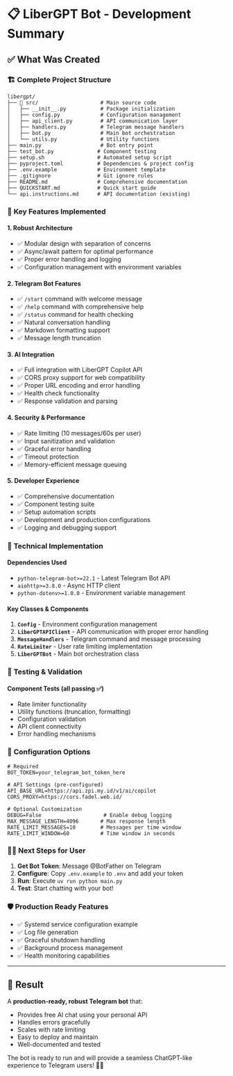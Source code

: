# 📋 LiberGPT Bot - Development Summary

## ✅ What Was Created

### 🏗️ **Complete Project Structure**
```
libergpt/
├── 📁 src/                    # Main source code
│   ├── __init__.py           # Package initialization
│   ├── config.py             # Configuration management
│   ├── api_client.py         # API communication layer
│   ├── handlers.py           # Telegram message handlers
│   ├── bot.py                # Main bot orchestration
│   └── utils.py              # Utility functions
├── main.py                   # Bot entry point
├── test_bot.py              # Component testing
├── setup.sh                 # Automated setup script
├── pyproject.toml           # Dependencies & project config
├── .env.example             # Environment template
├── .gitignore               # Git ignore rules
├── README.md                # Comprehensive documentation
├── QUICKSTART.md            # Quick start guide
└── api.instructions.md      # API documentation (existing)
```

### 🚀 **Key Features Implemented**

#### 1. **Robust Architecture**
- ✅ Modular design with separation of concerns
- ✅ Async/await pattern for optimal performance
- ✅ Proper error handling and logging
- ✅ Configuration management with environment variables

#### 2. **Telegram Bot Features**
- ✅ `/start` command with welcome message
- ✅ `/help` command with comprehensive help
- ✅ `/status` command for health checking
- ✅ Natural conversation handling
- ✅ Markdown formatting support
- ✅ Message length truncation

#### 3. **AI Integration**
- ✅ Full integration with LiberGPT Copilot API
- ✅ CORS proxy support for web compatibility
- ✅ Proper URL encoding and error handling
- ✅ Health check functionality
- ✅ Response validation and parsing

#### 4. **Security & Performance**
- ✅ Rate limiting (10 messages/60s per user)
- ✅ Input sanitization and validation
- ✅ Graceful error handling
- ✅ Timeout protection
- ✅ Memory-efficient message queuing

#### 5. **Developer Experience**
- ✅ Comprehensive documentation
- ✅ Component testing suite
- ✅ Setup automation scripts
- ✅ Development and production configurations
- ✅ Logging and debugging support

### 🔧 **Technical Implementation**

#### **Dependencies Used**
- `python-telegram-bot>=22.1` - Latest Telegram Bot API
- `aiohttp>=3.8.0` - Async HTTP client
- `python-dotenv>=1.0.0` - Environment variable management

#### **Key Classes & Components**

1. **`Config`** - Environment configuration management
2. **`LiberGPTAPIClient`** - API communication with proper error handling
3. **`MessageHandlers`** - Telegram command and message processing
4. **`RateLimiter`** - User rate limiting implementation
5. **`LiberGPTBot`** - Main bot orchestration class

### 🧪 **Testing & Validation**

#### **Component Tests** (all passing ✅)
- Rate limiter functionality
- Utility functions (truncation, formatting)
- Configuration validation
- API client connectivity
- Error handling mechanisms

### 📝 **Configuration Options**

```env
# Required
BOT_TOKEN=your_telegram_bot_token_here

# API Settings (pre-configured)
API_BASE_URL=https://api.zpi.my.id/v1/ai/copilot
CORS_PROXY=https://cors.fadel.web.id/

# Optional Customization
DEBUG=False                    # Enable debug logging
MAX_MESSAGE_LENGTH=4096       # Max response length
RATE_LIMIT_MESSAGES=10        # Messages per time window
RATE_LIMIT_WINDOW=60          # Time window in seconds
```

### 🏃‍♂️ **Next Steps for User**

1. **Get Bot Token**: Message @BotFather on Telegram
2. **Configure**: Copy `.env.example` to `.env` and add your token
3. **Run**: Execute `uv run python main.py`
4. **Test**: Start chatting with your bot!

### 🛡️ **Production Ready Features**

- ✅ Systemd service configuration example
- ✅ Log file generation
- ✅ Graceful shutdown handling
- ✅ Background process management
- ✅ Health monitoring capabilities

---

## 🎉 **Result**

A **production-ready, robust Telegram bot** that:
- Provides free AI chat using your personal API
- Handles errors gracefully
- Scales with rate limiting
- Easy to deploy and maintain
- Well-documented and tested

The bot is ready to run and will provide a seamless ChatGPT-like experience to Telegram users! 🤖✨
